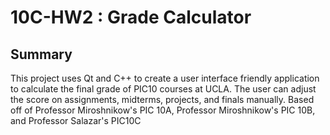 # 10C-HW2 : Grade Calculator

## Summary
This project uses Qt and C++ to create a user interface friendly application to calculate the final grade of PIC10 courses at UCLA.
The user can adjust the score on assignments, midterms, projects, and finals manually. 
Based off of Professor Miroshnikow's PIC 10A, Professor Miroshnikow's PIC 10B, and Professor Salazar's PIC10C
